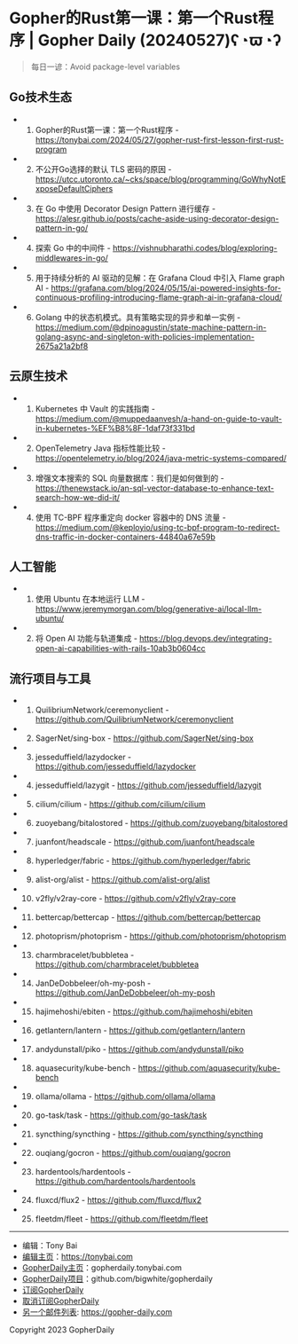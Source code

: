 # Gopher的Rust第一课：第一个Rust程序 | Gopher Daily (20240527)ʕ◔ϖ◔ʔ

>每日一谚：Avoid package-level variables

## Go技术生态


- 1. Gopher的Rust第一课：第一个Rust程序 - https://tonybai.com/2024/05/27/gopher-rust-first-lesson-first-rust-program

- 2. 不公开Go选择的默认 TLS 密码的原因 - https://utcc.utoronto.ca/~cks/space/blog/programming/GoWhyNotExposeDefaultCiphers

- 3. 在 Go 中使用 Decorator Design Pattern 进行缓存 - https://alesr.github.io/posts/cache-aside-using-decorator-design-pattern-in-go/

- 4. 探索 Go 中的中间件 - https://vishnubharathi.codes/blog/exploring-middlewares-in-go/

- 5. 用于持续分析的 AI 驱动的见解：在 Grafana Cloud 中引入 Flame graph AI - https://grafana.com/blog/2024/05/15/ai-powered-insights-for-continuous-profiling-introducing-flame-graph-ai-in-grafana-cloud/

- 6. Golang 中的状态机模式。具有策略实现的异步和单一实例 - https://medium.com/@dpinoagustin/state-machine-pattern-in-golang-async-and-singleton-with-policies-implementation-2675a21a2bf8


## 云原生技术


- 1. Kubernetes 中 Vault 的实践指南 - https://medium.com/@muppedaanvesh/a-hand-on-guide-to-vault-in-kubernetes-%EF%B8%8F-1daf73f331bd

- 2. OpenTelemetry Java 指标性能比较 - https://opentelemetry.io/blog/2024/java-metric-systems-compared/

- 3. 增强文本搜索的 SQL 向量数据库：我们是如何做到的 - https://thenewstack.io/an-sql-vector-database-to-enhance-text-search-how-we-did-it/

- 4. 使用 TC-BPF 程序重定向 docker 容器中的 DNS 流量 - https://medium.com/@keployio/using-tc-bpf-program-to-redirect-dns-traffic-in-docker-containers-44840a67e59b


## 人工智能


- 1. 使用 Ubuntu 在本地运行 LLM - https://www.jeremymorgan.com/blog/generative-ai/local-llm-ubuntu/

- 2. 将 Open AI 功能与轨道集成 - https://blog.devops.dev/integrating-open-ai-capabilities-with-rails-10ab3b0604cc


## 流行项目与工具


- 1. QuilibriumNetwork/ceremonyclient - https://github.com/QuilibriumNetwork/ceremonyclient

- 2. SagerNet/sing-box - https://github.com/SagerNet/sing-box

- 3. jesseduffield/lazydocker - https://github.com/jesseduffield/lazydocker

- 4. jesseduffield/lazygit - https://github.com/jesseduffield/lazygit

- 5. cilium/cilium - https://github.com/cilium/cilium

- 6. zuoyebang/bitalostored - https://github.com/zuoyebang/bitalostored

- 7. juanfont/headscale - https://github.com/juanfont/headscale

- 8. hyperledger/fabric - https://github.com/hyperledger/fabric

- 9. alist-org/alist - https://github.com/alist-org/alist

- 10. v2fly/v2ray-core - https://github.com/v2fly/v2ray-core

- 11. bettercap/bettercap - https://github.com/bettercap/bettercap

- 12. photoprism/photoprism - https://github.com/photoprism/photoprism

- 13. charmbracelet/bubbletea - https://github.com/charmbracelet/bubbletea

- 14. JanDeDobbeleer/oh-my-posh - https://github.com/JanDeDobbeleer/oh-my-posh

- 15. hajimehoshi/ebiten - https://github.com/hajimehoshi/ebiten

- 16. getlantern/lantern - https://github.com/getlantern/lantern

- 17. andydunstall/piko - https://github.com/andydunstall/piko

- 18. aquasecurity/kube-bench - https://github.com/aquasecurity/kube-bench

- 19. ollama/ollama - https://github.com/ollama/ollama

- 20. go-task/task - https://github.com/go-task/task

- 21. syncthing/syncthing - https://github.com/syncthing/syncthing

- 22. ouqiang/gocron - https://github.com/ouqiang/gocron

- 23. hardentools/hardentools - https://github.com/hardentools/hardentools

- 24. fluxcd/flux2 - https://github.com/fluxcd/flux2

- 25. fleetdm/fleet - https://github.com/fleetdm/fleet


----

- 编辑：Tony Bai
- [编辑主页](https://tonybai.com)：https://tonybai.com
- [GopherDaily主页](https://gopherdaily.tonybai.com)：gopherdaily.tonybai.com
- [GopherDaily项目](https://github.com/bigwhite/gopherdaily)：github.com/bigwhite/gopherdaily
- [订阅GopherDaily](https://gopherdaily.tonybai.com/subscribe)
- [取消订阅GopherDaily](https://gopherdaily.tonybai.com/unsubscribe)
- [另一个邮件列表](https://gopher-daily.com): https://gopher-daily.com

Copyright 2023 GopherDaily
